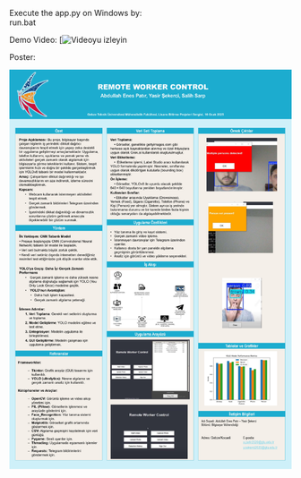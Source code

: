 Execute the app.py on Windows by:<br>
run.bat<br>

Demo Video:
[![Videoyu izleyin](https://www.youtube.com/watch?v=O9Q77JRDaxQ)


Poster:

![screenshot](poster.jpg)

